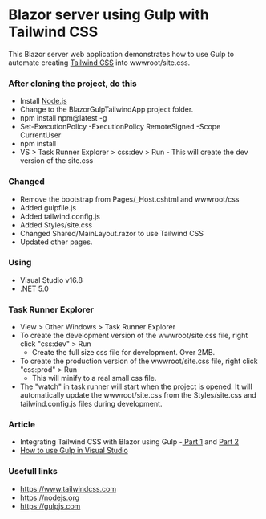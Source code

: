 # Blazor server using Gulp with Tailwind CSS

This Blazor server web application demonstrates how to use Gulp to automate creating [Tailwind CSS](https://tailwindcss.com/) into wwwroot/site.css.

### After cloning the project, do this

- Install [Node.js](https://nodejs.org)
- Change to the BlazorGulpTailwindApp project folder.
- npm install npm@latest -g
- Set-ExecutionPolicy -ExecutionPolicy RemoteSigned -Scope CurrentUser
- npm install
- VS > Task Runner Explorer > css:dev > Run - This will create the dev version of the site.css

### Changed

- Remove the bootstrap from Pages/_Host.cshtml and wwwroot/css
- Added gulpfile.js
- Added tailwind.config.js
- Added Styles/site.css
- Changed Shared/MainLayout.razor to use Tailwind CSS
- Updated other pages.

### Using

- Visual Studio v16.8
- .NET 5.0

### Task Runner Explorer

- View > Other Windows > Task Runner Explorer
- To create the development version of the wwwroot/site.css file, right click "css:dev" > Run
  - Create the full size css file for development.  Over 2MB.
- To create the production version of the wwwroot/site.css file, right click "css:prod" > Run
  - This will minify to a real small css file.
- The "watch" in task runner will start when the project is opened.  It will automatically update the wwwroot/site.css from the Styles/site.css and tailwind.config.js files during development.

### Article

- Integrating Tailwind CSS with Blazor using Gulp -[ Part 1](https://chrissainty.com/integrating-tailwind-css-with-blazor-using-gulp-part-1) and [Part 2](https://chrissainty.com/integrating-tailwind-css-with-blazor-using-gulp-part-2)
- [How to use Gulp in Visual Studio](https://www.davepaquette.com/archive/2014/10/08/how-to-use-gulp-in-visual-studio.aspx)

### Usefull links
- https://www.tailwindcss.com
- https://nodejs.org
- https://gulpjs.com
